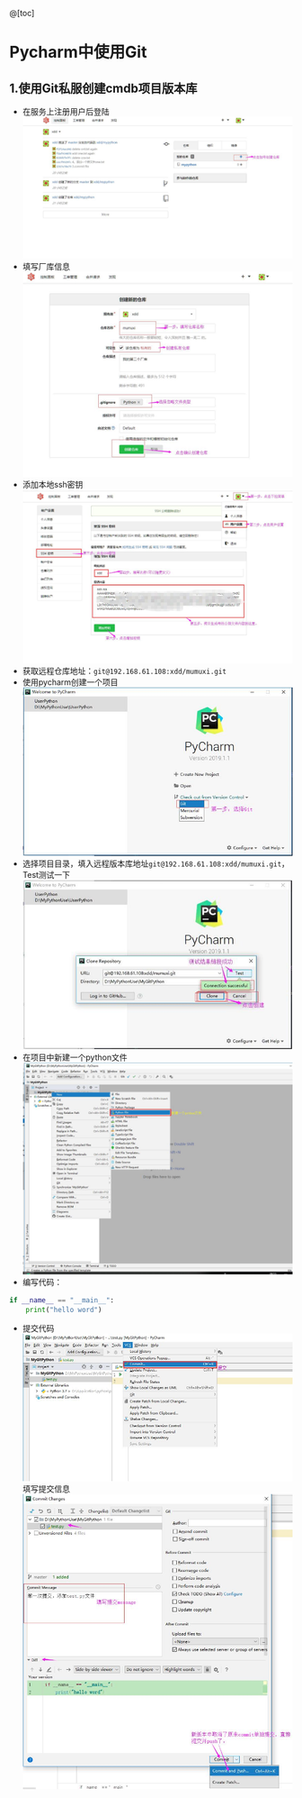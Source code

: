 @[toc]

# Pycharm中使用Git

## 1.使用Git私服创建cmdb项目版本库

* 在服务上注册用户后登陆  
![pycharm_git_001](../img/app/pycharm_git_001.jpg)  
* 填写厂库信息  
![pycharm_git_002](../img/app/pycharm_git_002.jpg)  
* 添加本地ssh密钥  
![git2_025](https://raw.githubusercontent.com/1263351411/xdd.github.io/master/img/app/git2_025.jpg)  
* 获取远程仓库地址：`git@192.168.61.108:xdd/mumuxi.git`  
* 使用pycharm创建一个项目  
![pycharm_git_003](../img/app/pycharm_git_003.jpg)  
* 选择项目目录，填入远程版本库地址`git@192.168.61.108:xdd/mumuxi.git`，Test测试一下  
![pycharm_git_004](../img/app/pycharm_git_004.jpg)  
* 在项目中新建一个python文件  
![pycharm_git_005](../img/app/pycharm_git_005.jpg)  
* 编写代码：  

````python
if __name__ == "__main__":
    print("hello word")
````

* 提交代码
![pycharm_git_006](../img/app/pycharm_git_006.jpg)  
填写提交信息  
![pycharm_git_007](../img/app/pycharm_git_007.jpg)  




















